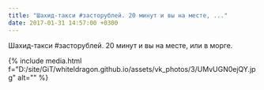 ```yaml
---
title: "Шахид-такси #засторублей. 20 минут и вы на месте, ..."
date: 2017-01-31 14:57:00 +0300
---
```


Шахид-такси #засторублей. 20 минут и вы на месте, или в морге.

{% include media.html f="D:/site/GiT/whiteldragon.github.io/assets/vk_photos/3/UMvUGN0ejQY.jpg" alt="" %}
